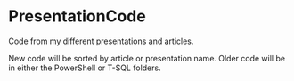 # PresentationCode
Code from my different presentations and articles. 

New code will be sorted by article or presentation name. Older code will be in either the PowerShell or T-SQL folders.
